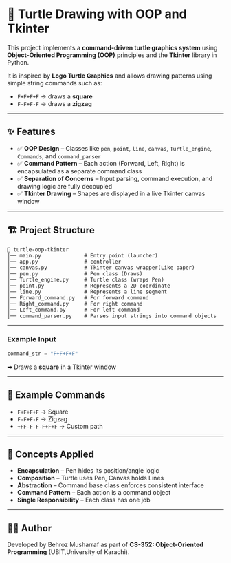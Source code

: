 # 🐢 Turtle Drawing with OOP and Tkinter  

This project implements a **command-driven turtle graphics system** using **Object-Oriented Programming (OOP)** principles and the **Tkinter** library in Python.  

It is inspired by **Logo Turtle Graphics** and allows drawing patterns using simple string commands such as:  

- `F+F+F+F` → draws a **square**  
- `F-F+F-F` → draws a **zigzag**  

---

## ✨ Features  

- ✅ **OOP Design** – Classes like `pen`, `point`, `line`, `canvas`, `Turtle_engine`, `Commands`, and `command_parser`  
- ✅ **Command Pattern** – Each action (Forward, Left, Right) is encapsulated as a separate command class  
- ✅ **Separation of Concerns** – Input parsing, command execution, and drawing logic are fully decoupled  
- ✅ **Tkinter Drawing** – Shapes are displayed in a live Tkinter canvas window   

---

## 🏗 Project Structure  

```
📂 turtle-oop-tkinter
│── main.py              # Entry point (launcher)
│── app.py               # controller
│── canvas.py            # Tkinter canvas wrapper(Like paper)
│── pen.py               # Pen class (Draws)
│── Turtle_engine.py     # Turtle class (wraps Pen)
│── point.py             # Represents a 2D coordinate
│── line.py              # Represents a line segment
│── Forward_command.py   # For forward command
│── Right_command.py     # For right command
│── Left_command.py      # For left command
│── command_parser.py    # Parses input strings into command objects

```

---

### Example Input 

```python
command_str = "F+F+F+F"
```
➡ Draws a **square** in a Tkinter window  

---

## 🔧 Example Commands  

- `F+F+F+F` → Square  
- `F-F+F-F` → Zigzag  
- `+FF-F-F-F+F+F` → Custom path  

---

## 🧠 Concepts Applied  

- **Encapsulation** – Pen hides its position/angle logic  
- **Composition** – Turtle uses Pen, Canvas holds Lines  
- **Abstraction** – Command base class enforces consistent interface  
- **Command Pattern** – Each action is a command object  
- **Single Responsibility** – Each class has one job  

---

## 👨‍💻 Author  

Developed by Behroz Musharraf as part of **CS-352: Object-Oriented Programming** (UBIT,University of Karachi).  

